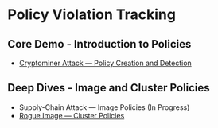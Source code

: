# Policy Violation Tracking

## Core Demo - Introduction to Policies

- [Cryptominer Attack — Policy Creation and Detection](./cryptominer/)

## Deep Dives - Image and Cluster Policies

- Supply-Chain Attack — Image Policies (In Progress)
- [Rogue Image — Cluster Policies](./rogue_image/)
